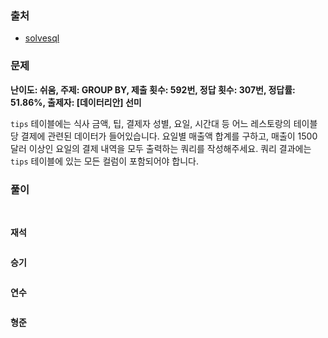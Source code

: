 ### 출처
- [solvesql](https://solvesql.com/problems/high-season-of-restaurant/)

### 문제

**난이도: 쉬움, 주제: GROUP BY, 제출 횟수: 592번, 정답 횟수: 307번, 정답률: 51.86%, 출제자: [데이터리안] 선미**

`tips` 테이블에는 식사 금액, 팁, 결제자 성별, 요일, 시간대 등 어느 레스토랑의 테이블 당 결제에 관련된 데이터가 들어있습니다. 요일별 매출액 합계를 구하고, 매출이 1500 달러 이상인 요일의 결제 내역을 모두 출력하는 쿼리를 작성해주세요. 쿼리 결과에는 `tips` 테이블에 있는 모든 컬럼이 포함되어야 합니다.

### 풀이
<br>

**재석**

```sql
```   

**승기**
```sql
```

**연수**

```sql
```

**형준**
```sql
```
